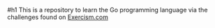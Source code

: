 #h1 This is a repository to learn the Go programming language via the challenges found on [Exercism.com](https://exercism.org/tracks/go/concepts)
